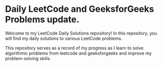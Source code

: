 # Daily LeetCode and GeeksforGeeks Problems update.
Welcome to my LeetCode Daily Solutions repository! In this repository, you will find my daily solutions to various LeetCode problems. 




This repository serves as a record of my progress as I learn to solve algorithmic problems from leetcode and geeksforgeeks and improve my problem-solving skills.
